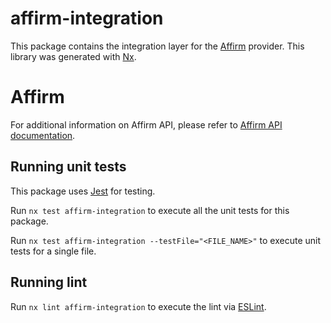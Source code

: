 # affirm-integration

This package contains the integration layer for the [Affirm](https://www.affirm.com/) provider.
This library was generated with [Nx](https://nx.dev).

# Affirm

For additional information on Affirm API, please refer to [Affirm API documentation](https://docs.affirm.com/payments/docs/payments-overview).

## Running unit tests

This package uses [Jest](https://jestjs.io) for testing.

Run `nx test affirm-integration` to execute all the unit tests for this package.

Run `nx test affirm-integration --testFile="<FILE_NAME>"` to execute unit tests for a single file.

## Running lint

Run `nx lint affirm-integration` to execute the lint via [ESLint](https://eslint.org/).
